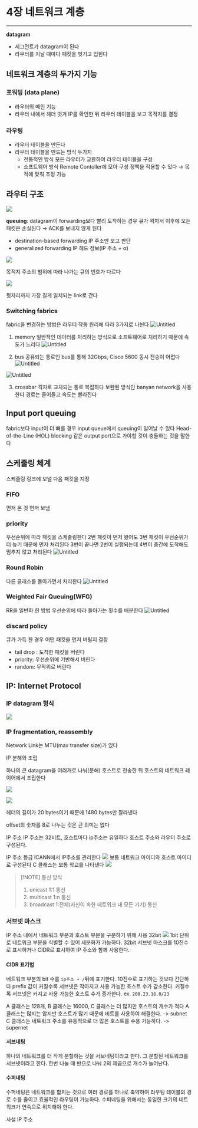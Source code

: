 
# 4장 네트워크 계층


---
**datagram**
- 세그먼트가 datagram이 된다
- 라우터를 지날 때마다 패킷을 벗기고 입힌다
## 네트워크 계층의 두가지 기능
### 포워딩 (data plane)
- 라우터의 메인 기능
- 라우터 내에서 헤더 벗겨 IP를 확인한 뒤 라우터 테이블을 보고 목적지를 결정
### 라우팅
- 라우터 테이블을 만든다
- 라우터 테이블을 만드는 방식 두가지
    - 전통적인 방식
        모든 라우터가 교환하여 라우터 테이블을 구성
    - 소프트웨어 방식
        Remote Contoller에 모아 구성
        정책을 적용할 수 있다 → 목적에 맞춰 조정 가능
## 라우터 구조

![](https://i.imgur.com/V1ti4k4.png)




**queuing**: datagram이 forwarding보다 빨리 도착하는 경우 큐가 꽉차서 이후에 오는 패킷은 손실된다
→ ACK를 보내지 않게 된다
- destination-based forwarding
    IP 주소만 보고 판단
- generalized forwarding
    IP 헤드 정보(IP 주소 + α)

![](https://i.imgur.com/sAMHc9t.png)

목적지 주소의 범위에 따라 나가는 큐의 번호가 다르다


![](https://i.imgur.com/FJyAwzw.png)

뒷자리까지 가장 길게 일치되는 link로 간다

### Switching fabrics
fabric을 변경하는 방법은 라우터 작동 원리에 따라 3가지로 나뉜다
![Untitled](https://prod-files-secure.s3.us-west-2.amazonaws.com/05034770-0287-4f35-89e0-6afe17df75b3/021d170a-e6d8-4daf-9fbd-2c5d71f84bc0/Untitled.png)
1. memory
    일반적인 데이터를 처리하는 방식으로
    소프트웨어로 처리하기 때문에 속도가 느리다
![Untitled](https://prod-files-secure.s3.us-west-2.amazonaws.com/05034770-0287-4f35-89e0-6afe17df75b3/5f4eb51a-76c8-4191-b066-6119bb4f59c8/Untitled.png)

2. bus
    공유되는 통로인 bus를 통해
    32Gbps, Cisco 5600
    동시 전송이 어렵다
![Untitled](https://prod-files-secure.s3.us-west-2.amazonaws.com/05034770-0287-4f35-89e0-6afe17df75b3/9edde387-f1d4-48b3-876a-a71c98ce4d62/Untitled.png)

![Untitled](https://prod-files-secure.s3.us-west-2.amazonaws.com/05034770-0287-4f35-89e0-6afe17df75b3/f42830ce-be66-4f86-a06b-f9020bb5af04/Untitled.png)

3. crossbar
    격자로 교차되는 통로
    복잡하다
    보완된 방식인 banyan network을 사용한다
    경로는 줄어들고 속도는 빨라진다

## Input port queuing
fabric보다 input이 더 빠를 경우 input queue에서 queuing이 일어날 수 있다
Head-of-the-Line (HOL) blocking
같은 output port으로 가야할 것이 충돌하는 것을 말한다
## 스케줄링 체계
스케줄링
링크에 보낼 다음 패킷을 지정
### FIFO
먼저 온 것 먼저 보냄
### priority
우선순위에 따라 패킷을 스케줄링한다
2번 패킷이 먼저 왔어도 3번 패킷이 우선순위가 더 높기 때문에 먼저 처리된다
3번이 끝나면 2번이 실행되는데 4번이 중간에 도착해도 멈추지 않고 처리된다
![Untitled](https://prod-files-secure.s3.us-west-2.amazonaws.com/05034770-0287-4f35-89e0-6afe17df75b3/0e69bffd-228d-4589-b1f9-675cec4ec512/Untitled.png)
### Round Robin
다른 클래스를 돌아가면서 처리한다
![Untitled](https://prod-files-secure.s3.us-west-2.amazonaws.com/05034770-0287-4f35-89e0-6afe17df75b3/9156c70f-c660-4b2d-b411-31c97a391b6f/Untitled.png)
### Weighted Fair Queuing(WFG)
RR을 일반화 한 방법
우선순위에 따라 돌아가는 횟수를 배분한다
![Untitled](https://prod-files-secure.s3.us-west-2.amazonaws.com/05034770-0287-4f35-89e0-6afe17df75b3/e4f3ea92-53dc-4384-9b1e-1ccc00aa6965/Untitled.png)
### discard policy

큐가 가득 찬 경우 어떤 패킷을 먼저 버릴지 결정

- tail drop : 도착한 패킷을 버린다
- priority: 우선순위에 기반해서 버린다
- random: 무작위로 버린다

## IP: Internet Protocol

### IP datagram 형식

![](https://i.imgur.com/ngvcNdy.png)


### IP fragmentation, reassembly

Network Link는 MTU(max transfer size)가 있다

IP 분해와 조립

하나의 큰 datagram을 여러개로 나눠(분해) 호스트로 전송한 뒤 호스트의 네트워크 레이어에서 조립한다

![](https://i.imgur.com/IE9SOKK.png)


![](https://i.imgur.com/tLHMqug.png)

헤더의 길이가 20 bytes이기 때문에 1480 bytes만 잘라낸다

offset의 숫자를 8로 나누는 것은 큰 의미는 없다

IP 주소
IP 주소는 32비트, 호스트마다 ip주소는 유일하다
호스트 주소와 라우터 주소로 구성된다. 

IP 주소 등급
ICANN에서 IP주소를 관리한다
![](https://i.imgur.com/FMSmyeh.png)
보통 네트워크 아이디와 호스트 아이디로 구성된다
C 클래스는 보통 학교를 나타낸다
![](https://i.imgur.com/CVe1Znl.png)



> [!NOTE] 통신 방식
>1. unicast
>	1:1 통신
>2. multicast
>	1:n 통신
>3. broadcast
>	1:전체(자신이 속한 네트워크 내 모든 기기) 통신

### 서브넷 마스크
IP 주소 내에서 네트워크 부분과 호스트 부분을 구분하기 위해 사용
32bit
![](https://i.imgur.com/amHxR0A.png)
1bit 단위로 네트워크 부분을 식별할 수 있어 세분화가 가능하다.
32bit 서브넷 마스크를 10진수로 표시하거나 CIDR로 표시하여 IP 주소와 함께 사용한다.

#### CIDR 표기법
네트워크 부분의 bit 수를 `ip주소 + /`뒤에 표기한다.
10진수로 표기하는 것보다 간단하다
prefix 값이 커질수록 서브넷은 작아지고 사용 가능한 호스트 수가 감소한다. 커질수록 서브넷은 커지고 사용 가능한 호스트 수가 증가한다.
ex.
`200.23.16.0/23`

A 클래스는 128개, B 클래스는 16000, C 클래스는 더 많지만 호스트의 개수가 적다
A 클래스는 많지는 않지만 호스트가 많기 때문에 비트를 사용하여 해결한다. -> subnet
C 클래스는 네트워크 주소를 유동적으로 더 많은 호스트를 수용 가능하다. -> supernet

#### 서브네팅
하나의 네트워크를 더 작게 분할하는 것을 서브네팅이라고 한다.
그 분할된 네트워크를 서브넷이라고 한다.
한번 나눌 때 반으로 나눠 2의 제곱으로 개수가 늘어난다.

#### 수퍼네팅
수퍼네팅은 네트워크를 합치는 것으로 여러 경로를 하나로 축약하여 라우팅 테이블의 경로 수를 줄이고 효율적인 라우팅이 가능하다.
수퍼네팅을 위해서는 동일한 크기의 네트워크가 연속으로 위치해야 한다.

사설 IP 주소
